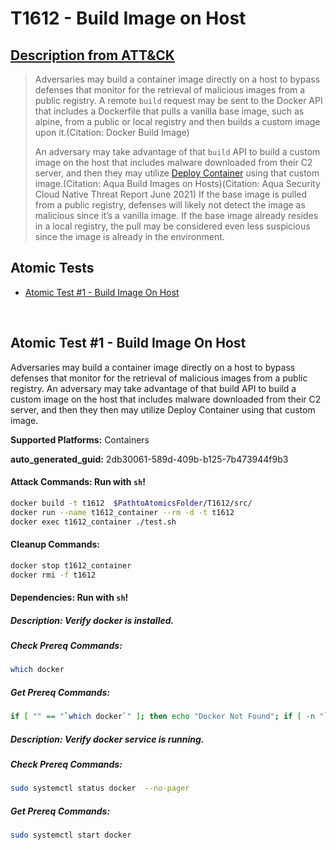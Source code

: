 # T1612 - Build Image on Host
## [Description from ATT&CK](https://attack.mitre.org/techniques/T1612)
<blockquote>

Adversaries may build a container image directly on a host to bypass defenses that monitor for the retrieval of malicious images from a public registry. A remote <code>build</code> request may be sent to the Docker API that includes a Dockerfile that pulls a vanilla base image, such as alpine, from a public or local registry and then builds a custom image upon it.(Citation: Docker Build Image)

An adversary may take advantage of that <code>build</code> API to build a custom image on the host that includes malware downloaded from their C2 server, and then they may utilize [Deploy Container](https://attack.mitre.org/techniques/T1610) using that custom image.(Citation: Aqua Build Images on Hosts)(Citation: Aqua Security Cloud Native Threat Report June 2021) If the base image is pulled from a public registry, defenses will likely not detect the image as malicious since it’s a vanilla image. If the base image already resides in a local registry, the pull may be considered even less suspicious since the image is already in the environment. 

</blockquote>

## Atomic Tests

- [Atomic Test #1 - Build Image On Host](#atomic-test-1---build-image-on-host)


<br/>

## Atomic Test #1 - Build Image On Host
Adversaries may build a container image directly on a host to bypass defenses that monitor for the retrieval of malicious images from a public registry. An adversary may take advantage of that build API to build a custom image on the host that includes malware downloaded from their C2 server, and then they then may utilize Deploy Container using that custom image.

**Supported Platforms:** Containers


**auto_generated_guid:** 2db30061-589d-409b-b125-7b473944f9b3






#### Attack Commands: Run with `sh`! 


```sh
docker build -t t1612  $PathtoAtomicsFolder/T1612/src/
docker run --name t1612_container --rm -d -t t1612
docker exec t1612_container ./test.sh
```

#### Cleanup Commands:
```sh
docker stop t1612_container
docker rmi -f t1612
```



#### Dependencies:  Run with `sh`!
##### Description: Verify docker is installed.
##### Check Prereq Commands:
```sh
which docker
```
##### Get Prereq Commands:
```sh
if [ "" == "`which docker`" ]; then echo "Docker Not Found"; if [ -n "`which apt-get`" ]; then sudo apt-get -y install docker ; elif [ -n "`which yum`" ]; then sudo yum -y install docker ; fi ; else echo "Docker installed"; fi
```
##### Description: Verify docker service is running.
##### Check Prereq Commands:
```sh
sudo systemctl status docker  --no-pager
```
##### Get Prereq Commands:
```sh
sudo systemctl start docker
```




<br/>
